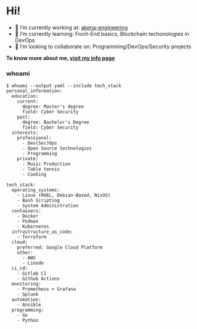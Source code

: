 # Hi!
- 🔭 I’m currently working at: [akena-engineering](https://github.com/akena-engineering)
- 🌱 I’m currently learning: Front-End basics, Blockchain techonologies in DevOps
- 👯 I’m looking to collaborate on: Programming/DevOps/Security projects

**To know more about me, [visit my info page](https://me.tscrond.com)**
### whoami
```
$ whoami --output yaml --include tech_stack
personal_information:
  education:
    current:
      degree: Master's degree
      field: Cyber Security
    past:
      degree: Bachelor's Degree
      field: Cyber Security
  interests:
    professional:
      - Dev(Sec)Ops
      - Open Source technologies
      - Programming
    private:
      - Music Production
      - Table tennis
      - Cooking

tech_stack:
  operating_systems:
    - Linux (RHEL, Debian-Based, NixOS)
    - Bash Scripting
    - System Administration
  containers:
    - Docker
    - Podman
    - Kubernetes
  infrastructure_as_code:
    - Terraform
  cloud:
    preferred: Google Cloud Platform
    other:
      - AWS
      - Linode
  ci_cd:
    - Gitlab CI
    - Github Actions
  monitoring:
    - Prometheus + Grafana
    - Splunk
  automation:
    - Ansible
  programming:
    - Go
    - Python
```
